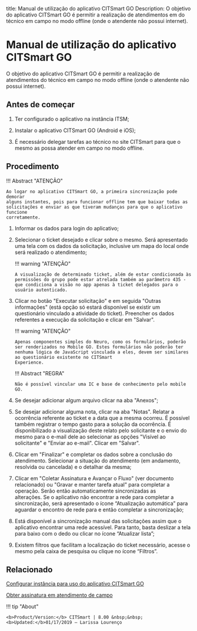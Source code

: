 title: Manual de utilização do aplicativo CITSmart GO
Description: O objetivo do aplicativo CITSmart GO é permitir a realização de atendimentos em do técnico em campo no modo offline (onde o atendente não possui internet).
# Manual de utilização do aplicativo CITSmart GO

O objetivo do aplicativo CITSmart GO é permitir a realização de atendimentos do técnico em campo no modo offline (onde o atendente não possui internet).

Antes de começar 
-----------------

1.  Ter configurado o aplicativo na instância ITSM;

2.  Instalar o aplicativo CITSmart GO (Android e iOS);

3.  É necessário delegar tarefas ao técnico no site CITSmart para que o mesmo as
    possa atender em campo no modo offline.

Procedimento
------------

!!! Abstract "ATENÇÃO"

    Ao logar no aplicativo CITSmart GO, a primeira sincronização pode demorar
    alguns instantes, pois para funcionar offline tem que baixar todas as
    solicitações e enviar as que tiveram mudanças para que o aplicativo funcione
    corretamente.


1.  Informar os dados para login do aplicativo;

2.  Selecionar o ticket desejado e clicar sobre o mesmo. Será apresentado uma
    tela com os dados da solicitação, inclusive um mapa do local onde será
    realizado o atendimento;

    !!! warning "ATENÇÃO"

        A visualização de determinado ticket, além de estar condicionada às permissões do grupo pode estar atrelada também ao parâmetro 435 - que condiciona a visão no app apenas à ticket delegados para o usuário autenticado.

3.  Clicar no botão "Executar solicitação" e em seguida "Outras informações"
    (está opção só estará disponível se existir um questionário vinculado a
    atividade do ticket). Preencher os dados referentes a execução da
    solicitação e clicar em "Salvar".

    !!! warning "ATENÇÃO"

        Apenas componentes simples do Neuro, como os formulários, poderão ser renderizados no Mobile GO. Estes formulários não poderão ter nenhuma lógica de JavaScript vinculada a eles, devem ser similares ao questionário existente no CITSmart                     Experience.


    !!! Abstract "REGRA"

        Não é possível vincular uma IC e base de conhecimento pelo mobile GO.    

4.  Se desejar adicionar algum arquivo clicar na aba "Anexos";

5.  Se desejar adicionar alguma nota, clicar na aba "Notas". Relatar a ocorrência referente ao ticket e a data que a mesma ocorreu.         É possível também registrar o tempo gasto para a solução da ocorrência. É disponibilizado a visualização deste relato pelo               solicitante e o envio do mesmo para o e-mail dele ao selecionar as opções "Visível ao solicitante" e "Enviar ao e-mail". Clicar em       "Salvar".

6.  Clicar em "Finalizar" e completar os dados sobre a conclusão do atendimento.
    Selecionar a situação do atendimento (em andamento, resolvida ou cancelada)
    e o detalhar da mesma;

7.  Clicar em "Coletar Assinatura e Avançar o Fluxo" (ver documento relacionado) ou "Gravar e manter tarefa atual" para
    completar a operação. Serão então automaticamente sincronizadas as
    alterações. Se o aplicativo não encontrar a rede para completar a
    sincronização, será apresentado o ícone “Atualização automática” para
    aguardar o encontro de rede para e então completar a sincronização;

8.  Está disponível a sincronização manual das solicitações assim que o
    aplicativo encontrar uma rede acessível. Para tanto, basta deslizar a tela
    para baixo com o dedo ou clicar no ícone “Atualizar lista”;

9.  Existem filtros que facilitam a localização do ticket necessário, acesse o
    mesmo pela caixa de pesquisa ou clique no ícone “Filtros”.

Relacionado
-----------

[Configurar instância para uso do aplicativo CITSmart GO](/pt-br/citsmart-platform-8/additional-features/mobile-and-field-service/configuration/configure-field-service-application.html)

[Obter assinatura em atendimento de campo](/pt-br/citsmart-platform-8/additional-features/mobile-and-field-service/use/get-signature-in-attendance.html)

!!! tip "About"

    <b>Product/Version:</b> CITSmart | 8.00 &nbsp;&nbsp;
    <b>Updated:</b>01/17/2019 – Larissa Lourenço
